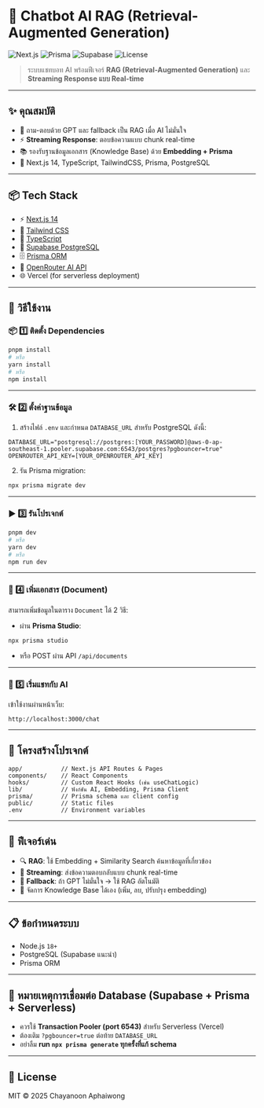
# 🤖 Chatbot AI RAG (Retrieval-Augmented Generation)

![Next.js](https://img.shields.io/badge/Next.js-14-black)
![Prisma](https://img.shields.io/badge/Prisma-ORM-blue)
![Supabase](https://img.shields.io/badge/Supabase-PostgreSQL-green)
![License](https://img.shields.io/badge/License-MIT-yellow)

> ระบบแชทบอท AI พร้อมฟีเจอร์ **RAG (Retrieval-Augmented Generation)** และ **Streaming Response แบบ Real-time**  

---

## ✨ คุณสมบัติ

- 🧠 ถาม-ตอบด้วย GPT และ fallback เป็น RAG เมื่อ AI ไม่มั่นใจ
- ⚡️ **Streaming Response**: ตอบข้อความแบบ chunk real-time
- 📚 รองรับฐานข้อมูลเอกสาร (Knowledge Base) ด้วย **Embedding + Prisma**
- 🚀 Next.js 14, TypeScript, TailwindCSS, Prisma, PostgreSQL

---

## 📦 Tech Stack

- ⚡️ [Next.js 14](https://nextjs.org/)
- 🎨 [Tailwind CSS](https://tailwindcss.com/)
- 📝 [TypeScript](https://www.typescriptlang.org/)
- 🐘 [Supabase PostgreSQL](https://supabase.com/)
- 🗄️ [Prisma ORM](https://www.prisma.io/)
- 🤖 [OpenRouter AI API](https://openrouter.ai/)
- 🌐 Vercel (for serverless deployment)

---

## 🚀 วิธีใช้งาน

### 📦 1️⃣ ติดตั้ง Dependencies

```bash
pnpm install
# หรือ
yarn install
# หรือ
npm install
```

---

### 🛠️ 2️⃣ ตั้งค่าฐานข้อมูล

1. สร้างไฟล์ `.env` และกำหนด `DATABASE_URL` สำหรับ PostgreSQL ดังนี้:

```env
DATABASE_URL="postgresql://postgres:[YOUR_PASSWORD]@aws-0-ap-southeast-1.pooler.supabase.com:6543/postgres?pgbouncer=true"
OPENROUTER_API_KEY=[YOUR_OPENROUTER_API_KEY]
```

2. รัน Prisma migration:

```bash
npx prisma migrate dev
```

---

### ▶️ 3️⃣ รันโปรเจกต์

```bash
pnpm dev
# หรือ
yarn dev
# หรือ
npm run dev
```

---

### 📑 4️⃣ เพิ่มเอกสาร (Document)

สามารถเพิ่มข้อมูลในตาราง `Document` ได้ 2 วิธี:

- ผ่าน **Prisma Studio**:

```bash
npx prisma studio
```

- หรือ POST ผ่าน API `/api/documents`

---

### 💬 5️⃣ เริ่มแชทกับ AI

เข้าใช้งานผ่านหน้าเว็บ:

```
http://localhost:3000/chat
```

---

## 📂 โครงสร้างโปรเจกต์

```plaintext
app/           // Next.js API Routes & Pages
components/    // React Components
hooks/         // Custom React Hooks (เช่น useChatLogic)
lib/           // ฟังก์ชัน AI, Embedding, Prisma Client
prisma/        // Prisma schema และ client config
public/        // Static files
.env           // Environment variables
```

---

## 🌟 ฟีเจอร์เด่น

- 🔍 **RAG**: ใช้ Embedding + Similarity Search ค้นหาข้อมูลที่เกี่ยวข้อง
- 🔄 **Streaming**: ส่งข้อความตอบกลับแบบ chunk real-time
- 🔐 **Fallback**: ถ้า GPT ไม่มั่นใจ → ใช้ RAG อัตโนมัติ
- 🧭 จัดการ Knowledge Base ได้เอง (เพิ่ม, ลบ, ปรับปรุง embedding)

---

## 📋 ข้อกำหนดระบบ

- Node.js `18+`
- PostgreSQL (Supabase แนะนำ)
- Prisma ORM

---

## 📌 หมายเหตุการเชื่อมต่อ Database (Supabase + Prisma + Serverless)

- ควรใช้ **Transaction Pooler (port 6543)** สำหรับ Serverless (Vercel)
- ต้องเติม `?pgbouncer=true` ต่อท้าย `DATABASE_URL`  
- อย่าลืม **run `npx prisma generate` ทุกครั้งที่แก้ schema**

---

## 📜 License

MIT © 2025 Chayanoon Aphaiwong
